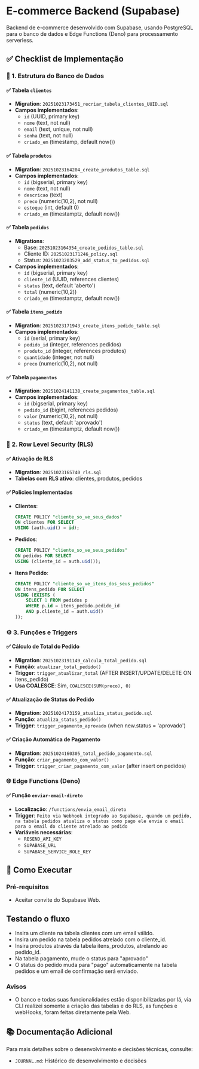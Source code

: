 # E-commerce Backend (Supabase)

Backend de e-commerce desenvolvido com Supabase, usando PostgreSQL para o banco de dados e Edge Functions (Deno) para processamento serverless.

## ✅ Checklist de Implementação

### 🧩 1. Estrutura do Banco de Dados

#### ✅ Tabela `clientes`
- **Migration**: `20251023173451_recriar_tabela_clientes_UUID.sql`
- **Campos implementados**:
  - `id` (UUID, primary key)
  - `nome` (text, not null)
  - `email` (text, unique, not null)
  - `senha` (text, not null)
  - `criado_em` (timestamp, default now())

#### ✅ Tabela `produtos`
- **Migration**: `20251023164204_create_produtos_table.sql`
- **Campos implementados**:
  - `id` (bigserial, primary key)
  - `nome` (text, not null)
  - `descricao` (text)
  - `preco` (numeric(10,2), not null)
  - `estoque` (int, default 0)
  - `criado_em` (timestamptz, default now())

#### ✅ Tabela `pedidos`
- **Migrations**: 
  - Base: `20251023164354_create_pedidos_table.sql`
  - Cliente ID: `20251023171246_policy.sql`
  - Status: `20251023203529_add_status_to_pedidos.sql`
- **Campos implementados**:
  - `id` (bigserial, primary key)
  - `cliente_id` (UUID, references clientes)
  - `status` (text, default 'aberto')
  - `total` (numeric(10,2))
  - `criado_em` (timestamptz, default now())

#### ✅ Tabela `itens_pedido`
- **Migration**: `20251023171943_create_itens_pedido_table.sql`
- **Campos implementados**:
  - `id` (serial, primary key)
  - `pedido_id` (integer, references pedidos)
  - `produto_id` (integer, references produtos)
  - `quantidade` (integer, not null)
  - `preco` (numeric(10,2), not null)

#### ✅ Tabela `pagamentos`
- **Migration**: `20251024141138_create_pagamentos_table.sql`
- **Campos implementados**:
  - `id` (bigserial, primary key)
  - `pedido_id` (bigint, references pedidos)
  - `valor` (numeric(10,2), not null)
  - `status` (text, default 'aprovado')
  - `criado_em` (timestamptz, default now())

### 🔐 2. Row Level Security (RLS)

#### ✅ Ativação de RLS
- **Migration**: `20251023165740_rls.sql`
- **Tabelas com RLS ativo**: clientes, produtos, pedidos

#### ✅ Policies Implementadas
- **Clientes**:
  ```sql
  CREATE POLICY "cliente_so_ve_seus_dados"
  ON clientes FOR SELECT
  USING (auth.uid() = id);
  ```

- **Pedidos**:
  ```sql
  CREATE POLICY "cliente_so_ve_seus_pedidos"
  ON pedidos FOR SELECT
  USING (cliente_id = auth.uid());
  ```

- **Itens Pedido**:
  ```sql
  CREATE POLICY "cliente_so_ve_itens_dos_seus_pedidos"
  ON itens_pedido FOR SELECT
  USING (EXISTS (
      SELECT 1 FROM pedidos p
      WHERE p.id = itens_pedido.pedido_id
      AND p.cliente_id = auth.uid()
  ));
  ```

### ⚙️ 3. Funções e Triggers

#### ✅ Cálculo de Total do Pedido
- **Migration**: `20251023191149_calcula_total_pedido.sql`
- **Função**: `atualizar_total_pedido()`
- **Trigger**: `trigger_atualizar_total` (AFTER INSERT/UPDATE/DELETE ON itens_pedido)
- **Usa COALESCE**: Sim, `COALESCE(SUM(preco), 0)`

#### ✅ Atualização de Status do Pedido
- **Migration**: `20251024173159_atualiza_status_pedido.sql`
- **Função**: `atualiza_status_pedido()`
- **Trigger**: `trigger_pagamento_aprovado` (when new.status = 'aprovado')

#### ✅ Criação Automática de Pagamento
- **Migration**: `20251024160305_total_pedido_pagamento.sql`
- **Função**: `criar_pagamento_com_valor()`
- **Trigger**: `trigger_criar_pagamento_com_valor` (after insert on pedidos)

### 🌐 Edge Functions (Deno)

#### ✅ Função `enviar-email-direto`
- **Localização**: `/functions/envia_email_direto`
- **Trigger**: `Feito via Webhook integrado ao Supabase, quando um pedido, na tabela pedidos atualiza o status como pago ele envia o email para o email do cliente atrelado ao pedido`
- **Variáveis necessárias**:
  - `RESEND_API_KEY`
  - `SUPABASE_URL`
  - `SUPABASE_SERVICE_ROLE_KEY`

## 🚀 Como Executar

### Pré-requisitos
- Aceitar convite do Supabase Web.

## Testando o fluxo

- Insira um cliente na tabela clientes com um email válido.
- Insira um pedido na tabela pedidos atrelado com o cliente_id.
- Insira produtos através da tabela itens_produtos, atrelando ao pedido_id.
- Na tabela pagamento, mude o status para "aprovado"
- O status do pedido muda para "pago" automaticamente na tabela pedidos e um email de confirmação será enviado.

### Avisos
- O banco e todas suas funcionalidades estão disponibilizadas por lá, via CLI realizei somente a criação das tabelas e do RLS, as funções e webHooks, foram feitas diretamente pela Web.

### 
## 📚 Documentação Adicional

Para mais detalhes sobre o desenvolvimento e decisões técnicas, consulte:
- `JOURNAL.md`: Histórico de desenvolvimento e decisões
